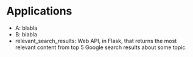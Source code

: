 
# Applications
- A: blabla
- B: blabla
- relevant_search_results: Web API, in Flask, that returns the most relevant content from top 5 Google search results about some topic.
